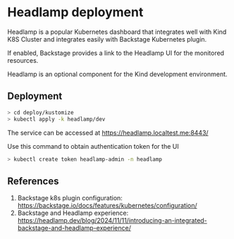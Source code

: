 # Headlamp deployment

Headlamp is a popular Kubernetes dashboard that integrates well with Kind K8S Cluster and integrates easily with Backstage Kubernetes plugin.

If enabled, Backstage provides a link to the Headlamp UI for the monitored resources.

Headlamp is an optional component for the Kind development environment.


## Deployment

```sh
> cd deploy/kustomize
> kubectl apply -k headlamp/dev
```

The service can be accessed at https://headlamp.localtest.me:8443/

Use this command to obtain authentication token for the UI

```sh
> kubectl create token headlamp-admin -n headlamp

```


## References

1. Backstage k8s plugin configuration: https://backstage.io/docs/features/kubernetes/configuration/
2. Backstage and Headlamp experience: https://headlamp.dev/blog/2024/11/11/introducing-an-integrated-backstage-and-headlamp-experience/ 
